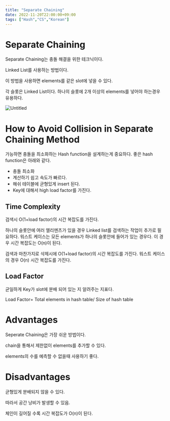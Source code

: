 ```yaml
---
title: "Separate Chaining"
date: 2022-11-20T22:00:00+09:00
tags: ["Hash","CS","Korean"]
---
```


# Separate Chaining

Separate Chaining는 충돌 해결을 위한 테크닉이다.

Linked List를 사용하는 방법이다.

이 방법을 사용하면 elements를 같은 slot에 넣을 수 있다. 

각 슬롯은 Linked List이다. 하나의 슬롯에 2개 이상의 elements를 넣어야 하는경우 유용하다.

![Untitled](/images/cs/2022-11/separate-chaining.png)

# **How to Avoid Collision in Separate Chaining Method**

가능하면 충돌을 최소화하는 Hash function을 설계하는게 중요하다. 좋은 hash function은 아래와 같다.

- 충돌 최소화
- 계산하기 쉽고 속도가 빠르다.
- 해쉬 테이블에 균형있게 insert 된다.
- Key에 대해서 high load factor를 가진다.

## **Time Complexity**

검색시 O(1+load factor)의 시간 복잡도를 가진다. 

하나의 슬롯안에 여러 엘리멘츠가 있을 경우 Linked list를 검색하는 작업이 추가로 필요하다. 워스트 케이스는 모든 elements가 하나의 슬롯안에 들어가 있는 경우다. 이 경우 시간 복잡도는 O(n)이 된다. 

검색과 마찬가지로 삭제시에 O(1+load factor)의 시간 복잡도를 가진다. 워스트 케이스의 경우 O(n) 시간 복잡도를 가진다. 

## **Load Factor**

균일하게 Key가 slot에 분배 되어 있는 지 알려주는 지표다.

Load Factor= Total elements in hash table/ Size of hash table

# **Advantages**

Seperate Chaining은 가장 쉬운 방법이다.

chain을 통해서 제한없이 elements를 추가할 수 있다.

elements의 수를 예측할 수 없을때 사용하기 좋다.

# **Disadvantages**

균형있게 분배되지 않을 수 있다.

따라서 공간 낭비가 발생할 수 있음.

체인이 길어질 수록 시간 복잡도가 O(n)이 된다.
